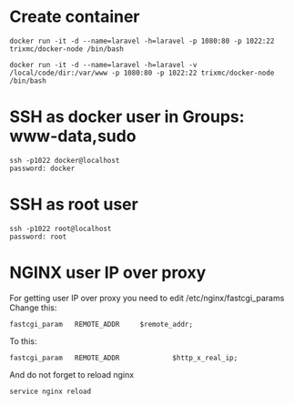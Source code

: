 # Create container
```
docker run -it -d --name=laravel -h=laravel -p 1080:80 -p 1022:22 trixmc/docker-node /bin/bash
```
```
docker run -it -d --name=laravel -h=laravel -v /local/code/dir:/var/www -p 1080:80 -p 1022:22 trixmc/docker-node /bin/bash
```
# SSH as docker user in Groups: www-data,sudo
```
ssh -p1022 docker@localhost
password: docker
```
# SSH as root user
```
ssh -p1022 root@localhost
password: root
```

# NGINX  user IP over proxy
For getting user IP over proxy you need to edit /etc/nginx/fastcgi_params
Change this:
```
fastcgi_param   REMOTE_ADDR     $remote_addr;
```
To this:
```
fastcgi_param   REMOTE_ADDR             $http_x_real_ip;
``` 
And do not forget to reload nginx
```
service nginx reload
```